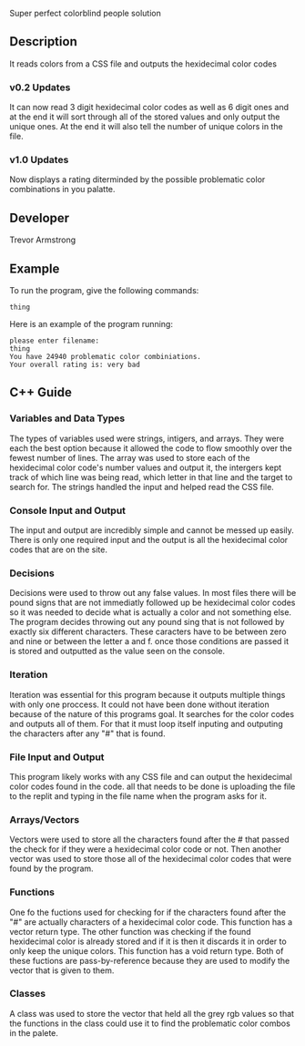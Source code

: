 Super perfect colorblind people solution

## Description

It reads colors from a CSS file and outputs the hexidecimal color codes

### v0.2 Updates

It can now read 3 digit hexidecimal color codes as well as 6 digit ones and at the end it will sort through all of the stored values and only output the unique ones. At the end it will also tell the number of unique colors in the file.

### v1.0 Updates

Now displays a rating diterminded by the possible problematic color combinations in you palatte.


## Developer

Trevor Armstrong

## Example

To run the program, give the following commands:

```
thing
```

Here is an example of the program running:

```
please enter filename:
thing
You have 24940 problematic color combiniations.
Your overall rating is: very bad
```

## C++ Guide

### Variables and Data Types

The types of variables used were strings, intigers, and arrays. They were each the best option because it allowed the code to flow smoothly over the fewest number of lines. The array was used to store each of the hexidecimal color code's number values and output it, the intergers kept track of which line was being read, which letter in that line and the target to search for. The strings handled the input and helped read the CSS file.

### Console Input and Output

The input and output are incredibly simple and cannot be messed up easily. There is only one required input and the output is all the hexidecimal color codes that are on the site.

### Decisions

Decisions were used to throw out any false values. In most files there will be pound signs that are not immediatly followed up be hexidecimal color codes so it was needed to decide what is actually a color and not something else. The program decides throwing out any pound sing that is not followed by exactly six different characters. These caracters have to be between zero and nine or between the letter a and f. once those conditions are passed it is stored and outputted as the value seen on the console.

### Iteration

Iteration was essential for this program because it outputs multiple things with only one proccess. It could not have been done without iteration because of the nature of this programs goal. It searches for the color codes and outputs all of them. For that it must loop itself inputing and outputing the characters after any "#" that is found.

### File Input and Output

This program likely works with any CSS file and can output the hexidecimal color codes found in the code. all that needs to be done is uploading the file to the replit and typing in the file name when the program asks for it.

### Arrays/Vectors

Vectors were used to store all the characters found after the # that passed the check for if they were a hexidecimal color code or not. Then another vector was used to store those all of the hexidecimal color codes that were found by the program. 

### Functions

One fo the fuctions used for checking for if the characters found after the "#" are actually characters of a hexidecimal color code. This function has a vector return type. The other function was checking if the found hexidecimal color is already stored and if it is then it discards it in order to only keep the unique colors. This function has a void return type. Both of these fuctions are pass-by-reference because they are used to modify the vector that is given to them.

### Classes

A class was used to store the vector that held all the grey rgb values so that the functions in the class could use it to find the problematic color combos in the palete.






